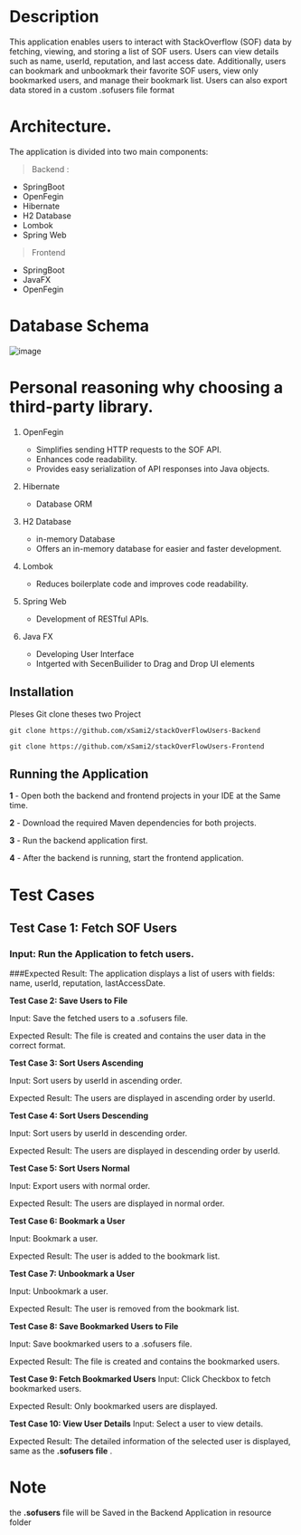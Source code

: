 # Description 

This application enables users to interact with StackOverflow (SOF) data by fetching, viewing, and storing a list of SOF users. Users can view details such as name, userId, reputation, and last access date. Additionally, users can bookmark and unbookmark their favorite SOF users, view only bookmarked users, and manage their bookmark list. Users can also export data stored in a custom .sofusers file format

# Architecture.

The application is divided into two main components:


> Backend : 
 - SpringBoot
 - OpenFegin
 - Hibernate
 - H2 Database
 - Lombok
 - Spring Web
> Frontend
- SpringBoot
- JavaFX
 - OpenFegin

# Database Schema

![image](https://github.com/user-attachments/assets/1df8e961-5f11-4d9e-ba49-97b6165d179a)



# Personal reasoning why choosing a third-party library.
1. OpenFegin
     -  Simplifies sending HTTP requests to the SOF API.
      - Enhances code readability.
      - Provides easy serialization of API responses into Java objects.
2. Hibernate
     - Database ORM
3. H2 Database
     - in-memory Database
    - Offers an in-memory database for easier and faster development. 
4. Lombok 
    - Reduces boilerplate code and improves code readability.

5. Spring Web
   - Development of RESTful APIs.

6. Java FX
   - Developing User Interface
   - Intgerted with SecenBuilider to Drag and Drop UI elements 
     
      



    



 
 


## Installation

Pleses Git clone theses two Project 


```git
git clone https://github.com/xSami2/stackOverFlowUsers-Backend

git clone https://github.com/xSami2/stackOverFlowUsers-Frontend
```

## Running the Application


__1__ - Open both the backend and frontend projects in your IDE at the Same time.

__2__ - Download the required Maven dependencies for both projects.

__3__ - Run the backend application first.

__4__ - After the backend is running, start the frontend application.



# Test Cases

## __Test Case 1: Fetch SOF Users__

### Input: Run the Application to fetch users.

###Expected Result: The application displays a list of users with fields: name, userId, reputation, lastAccessDate.

__Test Case 2: Save Users to File__

Input: Save the fetched users to a .sofusers file.

Expected Result: The file is created and contains the user data in the correct format.

__Test Case 3: Sort Users Ascending__

Input: Sort users by userId in ascending order.

Expected Result: The users are displayed in ascending order by userId.

__Test Case 4: Sort Users Descending__

Input: Sort users by userId in descending order.

Expected Result: The users are displayed in descending order by userId.

__Test Case 5: Sort Users Normal__

Input: Export users with normal order.

Expected Result: The users are displayed in normal order.

__Test Case 6: Bookmark a User__

Input: Bookmark a user.

Expected Result: The user is added to the bookmark list.

__Test Case 7: Unbookmark a User__

Input: Unbookmark a user.

Expected Result: The user is removed from the bookmark list.

__Test Case 8: Save Bookmarked Users to File__

Input: Save bookmarked users to a .sofusers file.

Expected Result: The file is created and contains the bookmarked users.

__Test Case 9: Fetch Bookmarked Users__
Input: Click Checkbox to fetch bookmarked users.

Expected Result: Only bookmarked users are displayed.

__Test Case 10: View User Details__
Input: Select a user to view details.

Expected Result: The detailed information of the selected user is displayed, same as the __.sofusers file__ .

# Note

the __.sofusers__ file will be Saved in the Backend Application in resource folder
